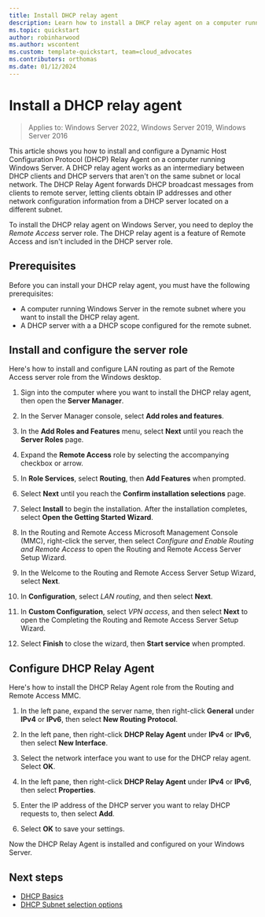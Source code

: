 ```yaml
---
title: Install DHCP relay agent
description: Learn how to install a DHCP relay agent on a computer running the Windows Server operating system.
ms.topic: quickstart
author: robinharwood
ms.author: wscontent
ms.custom: template-quickstart, team=cloud_advocates
ms.contributors: orthomas
ms.date: 01/12/2024
---
```


# Install a DHCP relay agent

>Applies to: Windows Server 2022, Windows Server 2019, Windows Server 2016

This article shows you how to install and configure a Dynamic Host Configuration Protocol (DHCP) Relay Agent on a computer running Windows Server. A DHCP relay agent works as an intermediary between DHCP clients and DHCP servers that aren't on the same subnet or local network. The DHCP Relay Agent forwards DHCP broadcast messages from clients to remote server, letting clients obtain IP addresses and other network configuration information from a DHCP server located on a different subnet.

To install the DHCP relay agent on Windows Server, you need to deploy the *Remote Access* server role. The DHCP relay agent is a feature of Remote Access and isn't included in the DHCP server role.

## Prerequisites

Before you can install your DHCP relay agent, you must have the following prerequisites:

- A computer running Windows Server in the remote subnet where you want to install the DHCP relay agent.
- A DHCP server with a a DHCP scope configured for the remote subnet.

## Install and configure the server role

Here's how to install and configure LAN routing as part of the Remote Access server role from the Windows desktop.

1. Sign into the computer where you want to install the DHCP relay agent, then open the **Server Manager**.

1. In the Server Manager console, select **Add roles and features**.

1. In the **Add Roles and Features** menu, select **Next** until you reach the **Server Roles** page.

1. Expand the **Remote Access** role by selecting the accompanying checkbox or arrow.

1. In **Role Services**, select **Routing**, then **Add Features** when prompted.

1. Select **Next** until you reach the **Confirm installation selections** page.

1. Select **Install** to begin the installation. After the installation completes, select **Open the Getting Started Wizard**.

1. In the Routing and Remote Access Microsoft Management Console (MMC), right-click the server, then select *Configure and Enable Routing and Remote Access* to open the Routing and Remote Access Server Setup Wizard.

1. In the Welcome to the Routing and Remote Access Server Setup Wizard, select **Next**.

1. In **Configuration**, select *LAN routing*, and then select **Next**.

1. In **Custom Configuration**, select *VPN access*, and then select **Next** to open the Completing the Routing and Remote Access Server Setup Wizard.

1. Select **Finish** to close the wizard, then **Start service** when prompted.

## Configure DHCP Relay Agent

Here's how to install the DHCP Relay Agent role from the Routing and Remote Access MMC.

1. In the left pane, expand the server name, then right-click **General** under **IPv4** or **IPv6**, then select **New Routing Protocol**.

1. In the left pane, then right-click **DHCP Relay Agent** under **IPv4** or **IPv6**, then select **New Interface**.

1. Select the network interface you want to use for the DHCP relay agent. Select **OK**.

1. In the left pane, then right-click **DHCP Relay Agent** under **IPv4** or **IPv6**, then select **Properties**.

1. Enter the IP address of the DHCP server you want to relay DHCP requests to, then select **Add**.

1. Select **OK** to save your settings.

Now the DHCP Relay Agent is installed and configured on your Windows Server.

## Next steps

- [DHCP Basics](../../../troubleshoot/dynamic-host-configuration-protocol-basics.md)
- [DHCP Subnet selection options](dhcp-subnet-options.md)
